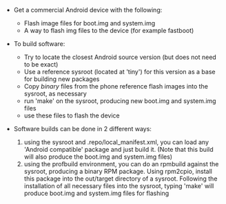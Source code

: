 <img href="https://chart.googleapis.com/chart?cht=gv&chs=500x500&chl=digraph%20G%20{%20%20additional_Android_packages%20-%3E%20device_image;%20commercial_device%20-%3E%20extracted_repo;%20extracted_repo%20-%3E%20device_image;%20upstream_sources%20-%3E%20sysroot%20[weight=8];%20sysroot%20-%3E%20device_image%20[style=dotted];%20SuSE_packages%20-%3E%20chroot;%20sysroot%20-%3E%20chroot%20[style=dotted];%20chroot%20-%3E%20binary_rpm;%20binary_rpm%20-%3E%20device_image;%20device_image%20-%3E%20flash_files%20}" />

   * Get a commercial Android device with the following:
      * Flash image files for boot.img and system.img
      * A way to flash img files to the device (for example fastboot)

   * To build software:
      * Try to locate the closest Android source version (but does not need to be exact)
      * Use a reference sysroot (located at 'tiny') for this version as a base for building new packages
      * Copy *binary* files from the phone reference flash images into the sysroot, as necessary
      * run 'make' on the sysroot, producing new boot.img and system.img files
      * use these files to flash the device

   * Software builds can be done in 2 different ways:
      1. using the sysroot and .repo/local_manifest.xml, you can load any 'Android compatible' package and just build it.  (Note that this build will also produce the boot.img and system.img files)
      2. using the profbuild environment, you can do an rpmbuild against the sysroot, producing a binary RPM package.  Using rpm2cpio, install this package into the out/target directory of a sysroot.  Following the installation of all necessary files into the sysroot, typing 'make' will produce boot.img and system.img files for flashing


